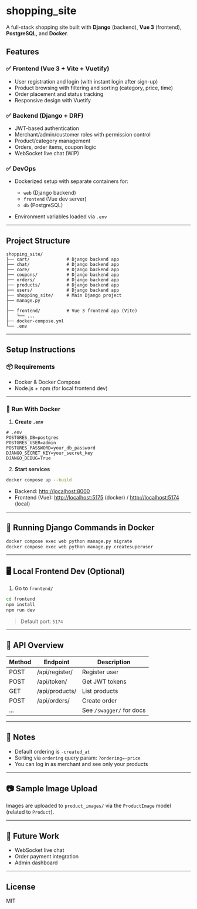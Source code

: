 # shopping_site

A full-stack shopping site built with **Django** (backend), **Vue 3** (frontend), **PostgreSQL**, and **Docker**.

## Features

### ✅ Frontend (Vue 3 + Vite + Vuetify)

- User registration and login (with instant login after sign-up)
- Product browsing with filtering and sorting (category, price, time)
- Order placement and status tracking
- Responsive design with Vuetify

### ✅ Backend (Django + DRF)

- JWT-based authentication
- Merchant/admin/customer roles with permission control
- Product/category management
- Orders, order items, coupon logic
- WebSocket live chat (WIP)

### ✅ DevOps

- Dockerized setup with separate containers for:

  - `web` (Django backend)
  - `frontend` (Vue dev server)
  - `db` (PostgreSQL)

- Environment variables loaded via `.env`

---

## Project Structure

```
shopping_site/
├── cart/              # Django backend app
├── chat/              # Django backend app
├── core/              # Django backend app
├── coupons/           # Django backend app
├── orders/            # Django backend app
├── products/          # Django backend app
├── users/             # Django backend app
├── shopping_site/     # Main Django project
├── manage.py
│
├── frontend/          # Vue 3 frontend app (Vite)
│   └── ...
├── docker-compose.yml
└── .env
```

---

## Setup Instructions

### 📦 Requirements

- Docker & Docker Compose
- Node.js + npm (for local frontend dev)

---

### 🐳 Run With Docker

1. **Create `.env`**

```env
# .env
POSTGRES_DB=postgres
POSTGRES_USER=admin
POSTGRES_PASSWORD=your_db_password
DJANGO_SECRET_KEY=your_secret_key
DJANGO_DEBUG=True
```

2. **Start services**

```bash
docker compose up --build
```

- Backend: [http://localhost:8000](http://localhost:8000)
- Frontend (Vue): [http://localhost:5175](http://localhost:5175) (docker) / [http://localhost:5174](http://localhost:5174) (local)

---

## 🧪 Running Django Commands in Docker

```bash
docker compose exec web python manage.py migrate
docker compose exec web python manage.py createsuperuser
```

---

## 🖥 Local Frontend Dev (Optional)

1. Go to `frontend/`

```bash
cd frontend
npm install
npm run dev
```

> Default port: `5174`

---

## 💠 API Overview

| Method | Endpoint       | Description              |
| ------ | -------------- | ------------------------ |
| POST   | /api/register/ | Register user            |
| POST   | /api/token/    | Get JWT tokens           |
| GET    | /api/products/ | List products            |
| POST   | /api/orders/   | Create order             |
| ...    |                | See `/swagger/` for docs |

---

## 📄 Notes

- Default ordering is `-created_at`
- Sorting via `ordering` query param: `?ordering=-price`
- You can log in as merchant and see only your products

---

## 📷 Sample Image Upload

Images are uploaded to `product_images/` via the `ProductImage` model (related to `Product`).

---

## 🧹 Future Work

- WebSocket live chat
- Order payment integration
- Admin dashboard

---

## License

MIT
